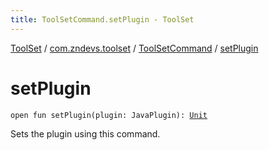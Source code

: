 ```yaml
---
title: ToolSetCommand.setPlugin - ToolSet
---
```


[ToolSet](../../index.html) / [com.zndevs.toolset](../index.html) / [ToolSetCommand](index.html) / [setPlugin](./set-plugin.html)

# setPlugin

`open fun setPlugin(plugin: JavaPlugin): `[`Unit`](https://kotlinlang.org/api/latest/jvm/stdlib/kotlin/-unit/index.html)

Sets the plugin using this command.

